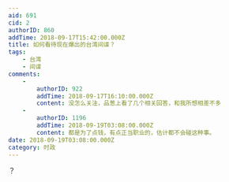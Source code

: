 ```yaml
---
aid: 691
cid: 2
authorID: 860
addTime: 2018-09-17T15:42:00.000Z
title: 如何看待现在爆出的台湾间谍？
tags:
    - 台湾
    - 间谍
comments:
    -
        authorID: 922
        addTime: 2018-09-17T16:10:00.000Z
        content: 没怎么关注，品葱上看了几个相关回答，和我所想相差不多
    -
        authorID: 1196
        addTime: 2018-09-19T03:08:00.000Z
        content: 都是为了点钱，有点正当职业的，估计都不会碰这种事。
date: 2018-09-19T03:08:00.000Z
category: 时政
---
```


？
